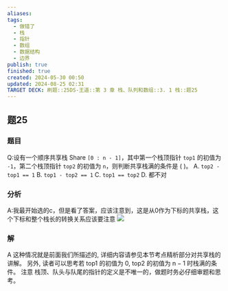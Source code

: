 ```yaml
---
aliases: 
tags:
  - 做错了
  - 栈
  - 指针
  - 数组
  - 数据结构
  - 边界
publish: true
finished: true
created: 2024-05-30 00:50
updated: 2024-08-25 02:31
TARGET DECK: 刷题::25DS-王道::第 3 章 栈、队列和数组::3. 1 栈::题25
---
```

## 题25
### 题目
Q:设有一个顺序共享栈 Share `[0 : n - 1]`，其中第一个栈顶指针 `top1` 的初值为 `-1`，第二个栈顶指针 `top2` 的初值为 `n`，则判断共享栈满的条件是 ( )。
A. `top2 - top1 == 1` 
B. `top1 - top2 == 1`
C. `top1 == top2` 
D. 都不对
### 分析
A:我最开始选的c，但是看了答案，应该注意到，这是从0作为下标的共享栈，这个下标和整个栈长的转换关系应该要注意
![](https://img.hwenyi.tech/202408251429372.webp)
### 解
A
这种情况就是前面我们所描述的, 详细内容请参见本节考点精析部分对共享栈的讲解。
另外, 读者可以思考若 top1 的初值为 0, top2 的初值为 $\mathrm{n} - 1$ 时栈满的条件。
注意
栈顶、队头与队尾的指针的定义是不唯一的，做题时务必仔细审题和思考。
